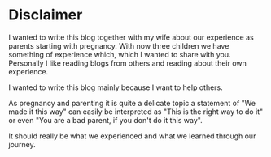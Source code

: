 
# Disclaimer 

I wanted to write this blog together with my wife about our experience as parents starting with pregnancy. 
With now three children we have something of experience which, which I wanted to share with you.
Personally I like reading blogs from others and reading about their own experience.


I wanted to write this blog mainly because I want to help others.

As pregnancy and parenting it is quite a delicate topic a statement of "We made it this way" can easily be interpreted as "This is the right way to do it" or even "You are a bad parent, if you don't do it this way".


It should really be what we experienced and what we learned through our journey.


